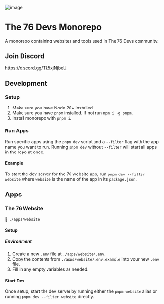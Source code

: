 ![image](https://github.com/matrworld/the-76-devs/assets/59782726/10bdc049-ca2f-49f5-94fc-c149681a612a)

# The 76 Devs Monorepo
A monorepo containing websites and tools used in The 76 Devs community.

## Join Discord
https://discord.gg/Tk5xjNjbeU

## Development

### Setup
1. Make sure you have Node 20+ installed.
2. Make sure you have `pnpm` installed. If not run `npm i -g pnpm`.
3. Install monorepo with `pnpm i`.

### Run Apps
Run specific apps using the `pnpm dev` script and a `--filter` flag with the app name you want to run. Running `pnpm dev` without `--filter` will start all apps in the repo at once.

#### Example
To start the dev server for the 76 website app, run `pnpm dev --filter website` where `website` is the name of the app in its `package.json`. 

## Apps
### The 76 Website
📂 `./apps/website`

#### Setup
##### Environment
  1. Create a new `.env` file at `./apps/website/.env`.
  2. Copy the contents from `./apps/website/.env.example` into your new `.env` file.
  3. Fill in any empty variables as needed.

#### Start Dev
Once setup, start the dev server by running either the `pnpm website` alias or running `pnpm dev --filter website` directly.
